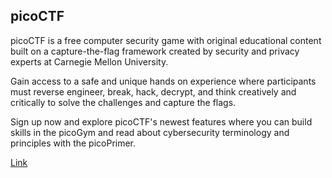 ## picoCTF

picoCTF is a free computer security game with original educational content built on a capture-the-flag framework created by security and privacy experts at Carnegie Mellon University.

Gain access to a safe and unique hands on experience where participants must reverse engineer, break, hack, decrypt, and think creatively and critically to solve the challenges and capture the flags.

Sign up now and explore picoCTF's newest features where you can build skills in the picoGym and read about cybersecurity terminology and principles with the picoPrimer.


[Link](https://picoctf.org/)